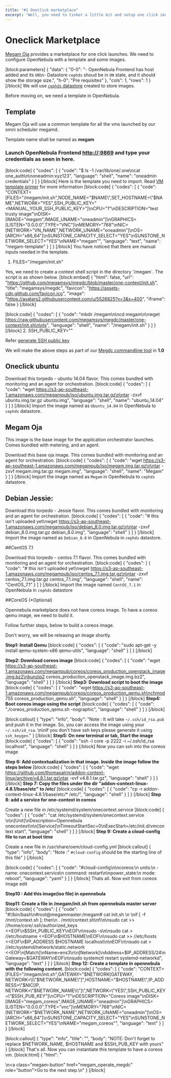 ```yaml
---
title: "#1 Oneclick marketplace"
excerpt: "Well, you need to tinker a little bit and setup one click images."
---
```

# Oneclick Marketplace

[Megam Oja](doc:megam_oja_gettingstarted) provides a marketplace for one click launches.  We need to configure OpenNebula with a template and some images.

[block:parameters]
{
  "data": {
    "0-0": "- OpenNebula Frontend has host added and its `ON`\n- Datastore `cephds` shoud be in `ON` state, and it should show the storage size.",
    "h-0": "Pre requisites"
  },
  "cols": 1,
  "rows": 1
}
[/block]
 We will use [`cephds` datastore](doc:megam_beebox_done) created to store images.

Before moving on, we need a template in OpenNebula.

## Template

Megam Oja will use a common template for all the vms launched by our omni scheduler megamd.

Template name shall be named as **megam**

### Launch OpenNebula Frontend  [http://<ipaddress>:9869](http://<ipaddress>:9869) and type your credentials as seen in here.
[block:code]
{
  "codes": [
    {
      "code": "$ ls -1 /var/lib/one/.one\ncat one_auth\n\noneadmin:xyz123",
      "language": "shell",
      "name": "oneadmin credentials"
    }
  ]
}
[/block]
Here is the template you need to import. Read [VM template primer](http://docs.opennebula.org/4.14/user/virtual_resource_management/vm_guide.html) for more information
[block:code]
{
  "codes": [
    {
      "code": "CONTEXT=[FILES=\"/megam/init.sh\",NODE_NAME=\"$NAME\",SET_HOSTNAME=\"$NAME\",NETWORK=\"YES\",SSH_PUBLIC_KEY=\"<MANUAL_YOUR_SSH_PUBLIC_KEY>\"]\nCPU=\"1\"\nDESCRIPTION=\"test trusty image\"\nDISK=[IMAGE=\"megam\",IMAGE_UNAME=\"oneadmin\"]\nGRAPHICS=[LISTEN=\"0.0.0.0\",TYPE=\"VNC\"]\nMEMORY=\"768\"\nNIC=[NETWORK=\"VN_NAME\",NETWORK_UNAME=\"oneadmin\"]\nOS=[ARCH=\"x86_64\"]\nSUNSTONE_CAPACITY_SELECT=\"YES\"\nSUNSTONE_NETWORK_SELECT=\"YES\"\nNAME=\"megam\"",
      "language": "text",
      "name": "megam-template"
    }
  ]
}
[/block]
You have noticed that  there are manual inputs needed  in the template. 

1.  FILES="/megam/init.sh"

Yes, we need to create a context shell script in the directory '/megam`.  The script is as shown below.
[block:embed]
{
  "html": false,
  "url": "https://github.com/megamsys/megdc/blob/master/one-context/init.sh",
  "title": "megamsys/megdc",
  "favicon": "https://assets-cdn.github.com/favicon.ico",
  "image": "https://avatars2.githubusercontent.com/u/5526825?v=3&s=400",
  "iframe": false
}
[/block]

[block:code]
{
  "codes": [
    {
      "code": "mkdir /megam\n\ncd megam\n\nwget https://raw.githubusercontent.com/megamsys/megdc/master/one-context/init.sh\n\nls",
      "language": "shell",
      "name": "/megam/init.sh"
    }
  ]
}
[/block]
2. SSH_PUBLIC_KEY="<contents of id_rsa.pub>"


Refer [generate SSH public key](https://www.digitalocean.com/community/tutorials/how-to-set-up-ssh-keys--2)

We will make the above steps as part of our [Megdc commandline tool](doc:megam_megdc_tool)  in **1.0**

## Oneclick ubuntu

Download this torpedo - ubuntu 14.04 flavor. This comes bundled with monitoring and an agent for orchestration.
[block:code]
{
  "codes": [
    {
      "code": "wget https://s3-ap-southeast-1.amazonaws.com/megampub/iso/ubuntu.img.tar.gz\n\ntar -zxvf ubuntu.img.tar.gz ubuntu.img",
      "language": "shell",
      "name": "ubuntu_14.04"
    }
  ]
}
[/block]
 Import the image named as `Ubuntu_14.04` in OpenNebula to `cephds` datastore.

## Megam Oja

This image is the base image for the application orchestrator launches. Comes bundled with metering, and an agent. 

Download this base oja image. This comes bundled with monitoring and an agent for orchestration.
[block:code]
{
  "codes": [
    {
      "code": "wget https://s3-ap-southeast-1.amazonaws.com/megampub/iso/megam.img.tar.gz\n\ntar -zxvf megam.img.tar.gz megam.img",
      "language": "shell",
      "name": "Megam"
    }
  ]
}
[/block]
Import the image named as `Megam` in OpenNebula to `cephds` datastore.

## Debian Jessie:
 
Download this torpedo - Jessie flavor. This comes bundled with monitoring and an agent for orchestration.
[block:code]
{
  "codes": [
    {
      "code": "# this isn't uploaded yet\nwget https://s3-ap-southeast-1.amazonaws.com/megampub/iso/debian_8.0.img.tar.gz\n\ntar -zxvf debian_8.0.img.tar.gz debian_8.0.img",
      "language": "shell"
    }
  ]
}
[/block]
 Import the image named as `Debian_8.0` in OpenNebula in `cephds` datastore.

##CentOS 7.1

Download this torpedo - centos 7.1 flavor. This comes bundled with monitoring and an agent for orchestration.
[block:code]
{
  "codes": [
    {
      "code": "# this isn't uploaded yet\nwget https://s3-ap-southeast-1.amazonaws.com/megampub/iso/centos_7.1.img.tar.gz\n\ntar -zxvf centos_7.1.img.tar.gz centos_7.1.img",
      "language": "shell",
      "name": "CentOS_7.1"
    }
  ]
}
[/block]
Import the image named `CentOS_7.1` in OpenNebula in `cephds` datastore

##CoreOS (*Optional)

Opennebula marketplace does not have coreos image. To have a coreos qemu image, we need to build it. 

Follow further steps, below to build a coreos image. 

Don't worry, we will be releasing an image shortly.

**Step1: Install Qemu** 
[block:code]
{
  "codes": [
    {
      "code": "sudo apt-get -y install qemu-system-x86 qemu-utils",
      "language": "shell"
    }
  ]
}
[/block]

**Step2: Download coreos image** 
[block:code]
{
  "codes": [
    {
      "code": "wget https://s3-ap-southeast-1.amazonaws.com/megampub/coreos/coreos_production_openstack_image.img.bz2\nbunzip2 coreos_production_openstack_image.img.bz2",
      "language": "shell"
    }
  ]
}
[/block]
**Step3: Download script to boot the image** 
[block:code]
{
  "codes": [
    {
      "code": "wget https://s3-ap-southeast-1.amazonaws.com/megampub/coreos/coreos_production_qemu.sh\nchmod 755 coreos_production_qemu.sh",
      "language": "shell"
    }
  ]
}
[/block]
**Step4: Boot coreos image using the script** 
[block:code]
{
  "codes": [
    {
      "code": "./coreos_production_qemu.sh -nographic",
      "language": "shell"
    }
  ]
}
[/block]

[block:callout]
{
  "type": "info",
  "body": "Note : It will take `~/.ssh/id_rsa.pub` and push it in the image. So, you can access the image using your `~/.ssh/id_rsa`. \n\nIf you don't have ssh keys please generate it using `ssh_keygen`."
}
[/block]
**Step5: On new terminal or tab, Start the image** 
[block:code]
{
  "codes": [
    {
      "code": "ssh -l core -p 2222 -i  ~/.ssh/id_rsa localhost",
      "language": "shell"
    }
  ]
}
[/block]
Now you can ssh into the coreos image

**Step 6: Add contextualization in that image. Inside the image follow the steps below** 
[block:code]
{
  "codes": [
    {
      "code": "wget https://github.com/thomasalrin/addon-context-linux/archive/v4.8.1.tar.gz\ntar -xvf v4.8.1.tar.gz",
      "language": "shell"
    }
  ]
}
[/block]
**Step 7: Copy the files under the dir "addon-context-linux-4.8.1/base/etc" to /etc/** 
[block:code]
{
  "codes": [
    {
      "code": "cp -r addon-context-linux-4.8.1/base/etc/* /etc/",
      "language": "shell"
    }
  ]
}
[/block]
**Step 8: add a service for one-context in coreos**

Create a new file in /etc/systemd/system/onecontext.service 
[block:code]
{
  "codes": [
    {
      "code": "cat /etc/systemd/system/onecontext.service \n\n[Unit]\nDescription=Opennebula onecontext\n\n[Service]\nTimeoutStartSec=0\nExecStart=/etc/init.d/vmcontext start",
      "language": "shell"
    }
  ]
}
[/block]
**Step 9: Create a cloud-config file to run at boot time**

Create a new file in /usr/share/oem/cloud-config.yml
[block:callout]
{
  "type": "info",
  "body": "Note :\" `#cloud-config` should be the starting line of this file"
}
[/block]

[block:code]
{
  "codes": [
    {
      "code": "#cloud-config\n\ncoreos:\n    units:\n      - name: onecontext.service\n        command: restart\n\npower_state:\n  mode: reboot",
      "language": "yaml"
    }
  ]
}
[/block]
Thats all. Now exit from coreos image edit

**Step10 : Add this image(iso file) in opennebula**

**Step11: Create a file in /megam/init.sh from opennebula master server**
[block:code]
{
  "codes": [
    {
      "code": "#!/bin/bash\n#root@megammaster:/megam# cat init.sh \n \nif [ -f /mnt/context.sh ]; then\n  . /mnt/context.sh\nfi\n\nsudo cat >> //home/core/.ssh/authorized_keys <<EOF\n$SSH_PUBLIC_KEY\nEOF\n\nsudo -s\n\nsudo cat > //etc/hostname <<EOF\n$HOSTNAME\nEOF\n\nsudo cat >> //etc/hosts <<EOF\n$IP_ADDRESS $HOSTNAME localhost\n\nEOF\n\nsudo cat > //etc/systemd/network/static.network <<EOF\n[Match]\nName=ens3\n\n[Network]\nAddress=$IP_ADDRESS/24\nGateway=$GATEWAY\nEOF\n\nsudo systemctl restart systemd-networkd",
      "language": "text"
    }
  ]
}
[/block]
**Step 12: Create a template in opennebula with the following content.**
[block:code]
{
  "codes": [
    {
      "code": "CONTEXT=[FILES=\"/megam/init.sh\",GATEWAY=\"$NETWORK[GATEWAY, NETWORK=\\\"$NETWORK_NAME\\\"]\",HOSTNAME=\"$HOSTNAME\",IP_ADDRESS=\"$NIC[IP, NETWORK=\\\"$NETWORK_NAME\\\"]\",NETWORK=\"YES\",SSH_PUBLIC_KEY=\"$SSH_PUB_KEY\"]\nCPU=\"1\"\nDESCRIPTION=\"Coreos image\"\nDISK=[IMAGE=\"megam_coreos\",IMAGE_UNAME=\"oneadmin\"]\nGRAPHICS=[LISTEN=\"0.0.0.0\",TYPE=\"vnc\"]\nMEMORY=\"768\"\nNIC=[NETWORK=\"$NETWORK_NAME\",NETWORK_UNAME=\"oneadmin\"]\nOS=[ARCH=\"x86_64\"]\nSUNSTONE_CAPACITY_SELECT=\"YES\"\nSUNSTONE_NETWORK_SELECT=\"YES\"\nNAME=\"megam_coreos\"",
      "language": "text"
    }
  ]
}
[/block]

[block:callout]
{
  "type": "info",
  "title": "",
  "body": "NOTE: Don't forget to replace $NETWORK_NAME, $HOSTNAME and $SSH_PUB_KEY with yours"
}
[/block]
That's all. Now you can instantiate this template to have a coreos vm.
[block:html]
{
  "html": "<div></div>\n<a class=\"megam-button\" href=\"megam_operate_megdc\" role=\"button\">Go to the next step.</a>\n<style>\n\n</style>"
}
[/block]